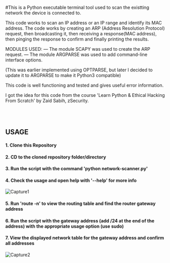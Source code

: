 #This is a Python executable terminal tool used to scan the existting network the device is connected to.

This code works to scan an IP address or an IP range and identify its MAC address.
The code works by creating an ARP (Address Resolution Protocol) request, then broadcasting it, then receiving a response(MAC address), then pinging the
response to confirm and finally printing the results.

MODULES USED:
— The module SCAPY was used to create the ARP request.
— The module ARGPARSE was used to add command-line interface options. 

(This was earlier implemented using OPTPARSE, but later I decided to update it to ARGPARSE to make it Python3 compatible)

This code is well functioning and tested and gives useful error information.

I got the idea for this code from the course 'Learn Python & Ethical Hacking From Scratch' by Zaid Sabih, zSecurity.

<br/>
<br/>

<h2>USAGE</h2>

<h4>1. Clone this Repository</h4>

<h4>2. CD to the cloned repository folder/directory</h4>

<h4>3. Run the script with the command 'python network-scanner.py'</h4>

<h4>4. Check the usage and open help with '--help' for more info</h4>

![Capture1](https://github.com/user-attachments/assets/66e352a5-db3a-4503-99a8-c62865d707cf)

<h4>5. Run 'route -n' to view the routing table and find the router gateway address</h4>

<h4>6. Run the script with the gateway address (add /24 at the end of the address) with the appropriate usage option (use sudo)</h4>

<h4>7. View the displayed network table for the gateway address and confirm all addresses</h4>

![Capture2](https://github.com/user-attachments/assets/50e4e547-dcad-45a3-8221-2d3e6401b746)
